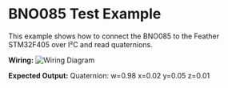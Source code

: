 # BNO085 Test Example

This example shows how to connect the BNO085 to the Feather STM32F405 over I²C and read quaternions.

**Wiring:**
![Wiring Diagram](photos/wiring.jpg)

**Expected Output:**
Quaternion: w=0.98 x=0.02 y=0.05 z=0.01
